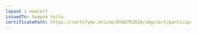 ```yaml
--- 
layout : newCert 
issuedTo: Swapna Vytla 
certificatePath: https://certifyme.online/ATAGTR2020/img/cert/participant/SwapnaVytla_c9e9a.png
--- 
```

